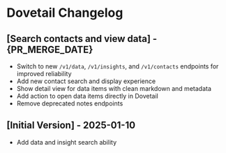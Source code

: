 # Dovetail Changelog

## [Search contacts and view data] - {PR_MERGE_DATE}

- Switch to new `/v1/data`, `/v1/insights`, and `/v1/contacts` endpoints for improved reliability
- Add new contact search and display experience
- Show detail view for data items with clean markdown and metadata
- Add action to open data items directly in Dovetail
- Remove deprecated notes endpoints

## [Initial Version] - 2025-01-10

- Add data and insight search ability
